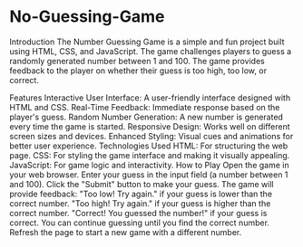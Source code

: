 # No-Guessing-Game
Introduction
The Number Guessing Game is a simple and fun project built using HTML, CSS, and JavaScript. The game challenges players to guess a randomly generated number between 1 and 100. The game provides feedback to the player on whether their guess is too high, too low, or correct.

Features
Interactive User Interface: A user-friendly interface designed with HTML and CSS.
Real-Time Feedback: Immediate response based on the player's guess.
Random Number Generation: A new number is generated every time the game is started.
Responsive Design: Works well on different screen sizes and devices.
Enhanced Styling: Visual cues and animations for better user experience.
Technologies Used
HTML: For structuring the web page.
CSS: For styling the game interface and making it visually appealing.
JavaScript: For game logic and interactivity.
How to Play
Open the game in your web browser.
Enter your guess in the input field (a number between 1 and 100).
Click the "Submit" button to make your guess.
The game will provide feedback:
"Too low! Try again." if your guess is lower than the correct number.
"Too high! Try again." if your guess is higher than the correct number.
"Correct! You guessed the number!" if your guess is correct.
You can continue guessing until you find the correct number.
Refresh the page to start a new game with a different number.
